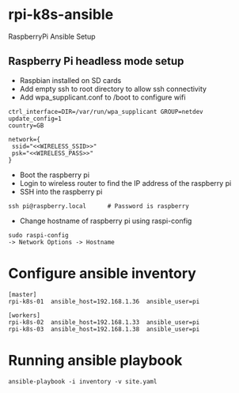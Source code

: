 # rpi-k8s-ansible
RaspberryPi Ansible Setup

## Raspberry Pi headless mode setup

* Raspbian installed on SD cards
* Add empty ssh to root directory to allow ssh connectivity
* Add wpa_supplicant.conf to /boot to configure wifi
```
ctrl_interface=DIR=/var/run/wpa_supplicant GROUP=netdev
update_config=1
country=GB

network={
 ssid="<<WIRELESS_SSID>>"
 psk="<<WIRELESS_PASS>>"
}
```
* Boot the raspberry pi
* Login to wireless router to find the IP address of the raspberry pi
* SSH into the raspberry pi 
```
ssh pi@raspberry.local      # Password is raspberry
```
* Change hostname of raspberry pi using raspi-config
```
sudo raspi-config
-> Network Options -> Hostname
```

# Configure ansible inventory

```
[master]
rpi-k8s-01  ansible_host=192.168.1.36  ansible_user=pi

[workers]
rpi-k8s-02  ansible_host=192.168.1.33  ansible_user=pi
rpi-k8s-03  ansible_host=192.168.1.38  ansible_user=pi
```

# Running ansible playbook

```
ansible-playbook -i inventory -v site.yaml
```


